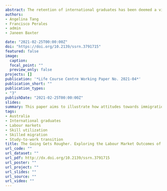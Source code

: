 ```yaml
---
abstract: The retention of international graduates has been deemed a viable approach to redressing skill shortages in many countries mainly owing to their local academic credentials. Notwithstanding, there is growing, albeit fragmented, evidence that international graduates who stayed on after course completion struggle to integrate into the host labour market. Building on this evidence, this study examines patterns, trends and changes in the labour market outcomes of international graduates who remained in Australia at four months after course completion between 1998 and 2015. Drawing on the Australian Graduate Survey, this study shows that the share of international graduates who stayed on with the intention to work more than doubled during this period. The more recent cohorts, however, tended to come from non-English-speaking backgrounds, stay on with temporary visas and lack local work experience, all of which have been linked to poorer outcomes in the Australian labour market. In fact, this study reveals a clear trend of increasing economic inactivity, unemployment, part-time employment and qualification mismatch amongst international graduates who remained in Australia over the years. The worsening labour market outcomes highlight the vulnerability of international graduates against a backdrop of socio-political and economic changes in Australia. These findings point to a need to review and strengthen existing policies and interventions to help international graduates integrate into the host labour market.
authors:
- Angelina Tang
- Francisco Perales
- admin
- Janeen Baxter

date: "2021-02-25T00:00:00Z"
doi: "https://doi.org/10.2139/ssrn.3791715"
featured: false
image:
  caption: 
  focal_point: ""
  preview_only: false
projects: []
publication: '*Life Course Centre Working Paper No. 2021-04*'
publication_short: ""
publication_types:
- "3"
publishDate: "2021-02-25T00:00:00Z"
slides: 
summary: This paper aims to illustrate how attitudes towards immigration can be measured using Twitter data and natural processing language.
tags:
- Australia
- International graduates
- Labour markets
- Skill utilization
- Skilled migration
- Study-to-work transition
title: The Going Gets Rougher. Exploring the Labour Market Outcomes of International Graduates in Australia
url_code: ""
url_dataset: ""
url_pdf: http://dx.doi.org/10.2139/ssrn.3791715
url_poster: ""
url_project: ""
url_slides: ""
url_source: ""
url_video: ""
---
```

